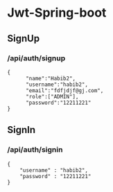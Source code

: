 # Jwt-Spring-boot
## SignUp
### /api/auth/signup
```
{
	  "name":"Habib2",
	  "username":"habib2",
	  "email":"fdfjdjf@gj.com",
	  "role":["ADMIN"],
	  "password":"12211221"
}
```
## SignIn
### /api/auth/signin
```
{
	"username" : "habib2",
	"password" : "12211221"
}
```